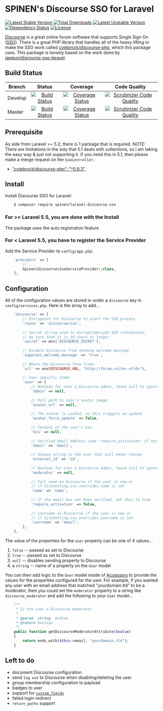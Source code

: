 # SPINEN's Discourse SSO for Laravel

[![Latest Stable Version](https://poser.pugx.org/spinen/laravel-discourse-sso/v/stable)](https://packagist.org/packages/spinen/laravel-discourse-sso)
[![Total Downloads](https://poser.pugx.org/spinen/laravel-discourse-sso/downloads)](https://packagist.org/packages/spinen/laravel-discourse-sso)
[![Latest Unstable Version](https://poser.pugx.org/spinen/laravel-discourse-sso/v/unstable)](https://packagist.org/packages/spinen/laravel-discourse-sso)
[![Dependency Status](https://www.versioneye.com/php/spinen:laravel-discourse-sso/0.1.1/badge.svg)](https://www.versioneye.com/php/spinen:laravel-discourse-sso/0.1.1)
[![License](https://poser.pugx.org/spinen/laravel-discourse-sso/license)](https://packagist.org/packages/spinen/laravel-discourse-sso)

[Discourse](https://www.discourse.org) is a great online forum software that supports Single Sign On ([SSO](https://meta.discourse.org/t/official-single-sign-on-for-discourse/13045)).  There is a great PHP library that handles all of the heavy lifting to make the SSO work called [cviebrock/discourse-php](https://github.com/cviebrock/discourse-php), which this package uses.  This package is loosely based on the work done by [jaewun/discourse-sso-laravel](https://github.com/jaewun/discourse-sso-laravel).

## Build Status

| Branch | Status | Coverage | Code Quality |
| ------ | :----: | :------: | :----------: |
| Develop | [![Build Status](https://travis-ci.org/spinen/laravel-discourse-sso.svg?branch=develop)](https://travis-ci.org/spinen/laravel-discourse-sso) | [![Coverage Status](https://coveralls.io/repos/spinen/laravel-discourse-sso/badge.svg?branch=develop&service=github)](https://coveralls.io/github/spinen/laravel-discourse-sso?branch=develop) | [![Scrutinizer Code Quality](https://scrutinizer-ci.com/g/spinen/laravel-discourse-sso/badges/quality-score.png?b=develop)](https://scrutinizer-ci.com/g/spinen/laravel-discourse-sso/?branch=develop) |
| Master | [![Build Status](https://travis-ci.org/spinen/laravel-discourse-sso.svg?branch=master)](https://travis-ci.org/spinen/laravel-discourse-sso) | [![Coverage Status](https://coveralls.io/repos/spinen/laravel-discourse-sso/badge.svg?branch=master&service=github)](https://coveralls.io/github/spinen/laravel-discourse-sso?branch=master) | [![Scrutinizer Code Quality](https://scrutinizer-ci.com/g/spinen/laravel-discourse-sso/badges/quality-score.png?b=master)](https://scrutinizer-ci.com/g/spinen/laravel-discourse-sso/?branch=master) |

## Prerequisite

As side from Laravel >= 5.2, there is 1 package that is required.  NOTE: There are limitations in the way that 5.1 deals with collections, so I am taking the easy way & just not supporting it.  If you need this in 5.1, then please make a merge request on the `SsoController`.

* ["cviebrock/discourse-php": "^0.9.3",](https://github.com/briannesbitt/Carbon)

## Install

Install Discourse SSO for Laravel:

```bash
    $ composer require spinen/laravel-discourse-sso
```

### For >= Laravel 5.5, you are done with the Install

The package uses the auto registration feature

### For < Laravel 5.5, you have to register the Service Provider

Add the Service Provider to `config/app.php`:

```php
    'providers' => [
        // ...
        Spinen\Discourse\SsoServiceProvider::class,
    ];
```

## Configuration

All of the configuration values are stored in under a `discourse` key in `config/services.php`.  Here is the array to add...

```php
    'discourse' => [
        // Entrypoint for Discourse to start the SSO process
        'route' => 'discourse/sso',
        
        // Secret string used to encrypt/decrypt SSO information,
        // be sure that it is 10 chars or longer
        'secret' => env('DISCOURSE_SECRET'),
        
        // Disable Discourse from sending welcome message
        'suppress_welcome_message' => 'true',
        
        // Where the Discourse form lives
        'url' => env(DISCOURSE_URL, "http://forum.<site>.<tld>"),
        
        // User specific items
        'user' => [
            // Boolean for user a Discourse admin, leave null to ignore
            'admin' => null,
            
            // Full path to user's avatar image
            'avatar_url' => null,
            
            // The avatar is cached, so this triggers an update
            'avatar_force_update' => false,
            
            // Content of the user's bio
            'bio' => null,
            
            // Verified email address (see "require_activation" if not verified)
            'email' => 'email',
            
            // Unique string to the user that will never change
            'external_id' => 'id',
            
            // Boolean for user a Discourse admin, leave null to ignore 
            'moderator' => null,
            
            // Full name on Discourse if the user is new or 
            // if SiteSetting.sso_overrides_name is set
            'name' => 'name',
            
            // If the email has not been verified, set this to true
            'require_activation' => false,
            
            // username on Discourse if the user is new or 
            // if SiteSetting.sso_overrides_username is set
            'username' => 'email',
        ],
    ],
```

The value of the properties for the `user` property can be one of 4 values...

1. `false` -- passed as set to Discourse
2. `true` -- passed as set to Discourse
3. `null` -- disables sending property to Discourse
4. a `string` -- name of a property on the `User` model

You can then add logic to the `User` model inside of [Accessors](https://laravel.com/docs/master/eloquent-mutators#defining-an-accessor) to provide the values for the properties configured for the user.  For example, if you wanted any user with an email address that matched "yourdomain.tld" to be a moderator, then you could set the `moderator` property to a string like `discourse_moderator` and add the following to your `User` model...

```php
    /**
     * Is the user a Discourse moderator.
     *
     * @param  string  $value
     * @return boolean
     */
    public function getDiscourseModeratorAttribute($value)
    {
        return ends_with($this->email, "yourdomain.tld");
    }
```

## Left to do

* document Discourse configuration
* send `log out` to Discourse when disabling/deleting the user
* group membership configuration to payload
* badges to user
* support for [`custom_fields`](https://meta.discourse.org/t/custom-user-fields-for-plugins/14956)
* failed login redirect
* `return_paths` support
